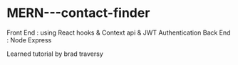 # MERN---contact-finder
Front End :
using React hooks & Context api & JWT Authentication
Back End : 
Node Express

Learned tutorial by brad traversy

